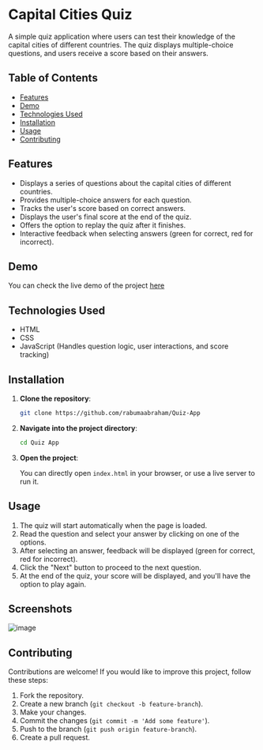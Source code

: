 # Capital Cities Quiz

A simple quiz application where users can test their knowledge of the capital cities of different countries. The quiz displays multiple-choice questions, and users receive a score based on their answers.

## Table of Contents

- [Features](#features)
- [Demo](#demo)
- [Technologies Used](#technologies-used)
- [Installation](#installation)
- [Usage](#usage)
- [Contributing](#contributing)

## Features

- Displays a series of questions about the capital cities of different countries.
- Provides multiple-choice answers for each question.
- Tracks the user's score based on correct answers.
- Displays the user's final score at the end of the quiz.
- Offers the option to replay the quiz after it finishes.
- Interactive feedback when selecting answers (green for correct, red for incorrect).

## Demo

You can check the live demo of the project [here](https://rabumaabraham.github.io/Quiz-App/) 
## Technologies Used

- HTML
- CSS
- JavaScript (Handles question logic, user interactions, and score tracking)

## Installation

1. **Clone the repository**:

    ```bash
    git clone https://github.com/rabumaabraham/Quiz-App
    ```

2. **Navigate into the project directory**:

    ```bash
    cd Quiz App
    ```

3. **Open the project**:

    You can directly open `index.html` in your browser, or use a live server to run it.

## Usage

1. The quiz will start automatically when the page is loaded.
2. Read the question and select your answer by clicking on one of the options.
3. After selecting an answer, feedback will be displayed (green for correct, red for incorrect).
4. Click the "Next" button to proceed to the next question.
5. At the end of the quiz, your score will be displayed, and you'll have the option to play again.

## Screenshots

![image](https://github.com/user-attachments/assets/575c582a-ae6a-4b19-9dad-02dd69b14cb0)


## Contributing

Contributions are welcome! If you would like to improve this project, follow these steps:

1. Fork the repository.
2. Create a new branch (`git checkout -b feature-branch`).
3. Make your changes.
4. Commit the changes (`git commit -m 'Add some feature'`).
5. Push to the branch (`git push origin feature-branch`).
6. Create a pull request.
